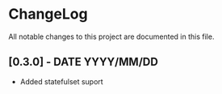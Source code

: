 # ChangeLog

All notable changes to this project are documented in this file.

## [0.3.0] - DATE YYYY/MM/DD
- Added statefulset suport